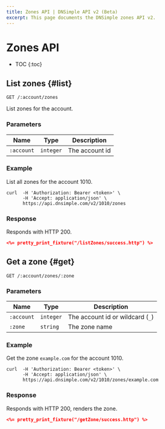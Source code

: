 ```yaml
---
title: Zones API | DNSimple API v2 (Beta)
excerpt: This page documents the DNSimple zones API v2.
---
```


# Zones API

* TOC
{:toc}


## List zones {#list}

    GET /:account/zones

List zones for the account.

### Parameters

Name | Type | Description
-----|------|------------
`:account` | `integer` | The account id

### Example

List all zones for the account 1010.

    curl  -H 'Authorization: Bearer <token>' \
          -H 'Accept: application/json' \
          https://api.dnsimple.com/v2/1010/zones

### Response

Responds with HTTP 200.

~~~json
<%= pretty_print_fixture("/listZones/success.http") %>
~~~


## Get a zone {#get}

    GET /:account/zones/:zone

### Parameters

Name | Type | Description
-----|------|------------
`:account` | `integer` | The account id or wildcard (`_`)
`:zone` | `string` | The zone name

### Example

Get the zone `example.com` for the account 1010.

    curl  -H 'Authorization: Bearer <token>' \
          -H 'Accept: application/json' \
          https://api.dnsimple.com/v2/1010/zones/example.com

### Response

Responds with HTTP 200, renders the zone.

~~~json
<%= pretty_print_fixture("/getZone/success.http") %>
~~~

